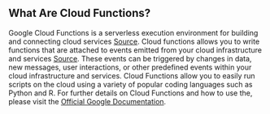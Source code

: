 

<!-- - Cloud function is cloud run is disguise
- less control, easier to maintain and use.
- function as a service
- Run scripts on cloud -> easiest way to do this
- different languages -> Python, R etc
- triggers -> event, pub sub etc
- Tour of cloud function
- secure cloud function -> public/private
- how to connect securely 
- 
-  -->

## What Are Cloud Functions?
Google Cloud Functions is a serverless execution environment for building and connecting cloud services [Source](https://cloud.google.com/functions/docs/concepts/overview). Cloud functions allows you to write functions that are attached to events emitted from your cloud infrastructure and services [Source](https://cloud.google.com/functions/docs/concepts/overview). These events can be triggered by changes in data, new messages, user interactions, or other predefined events within your cloud infrastructure and services. Cloud Functions allow you to easily run scripts on the cloud using a variety of popular coding languages such as Python and R. For further details on Cloud Functions and how to use the, please visit the [Official Google Documentation](https://cloud.google.com/functions/docs/concepts/overview).






